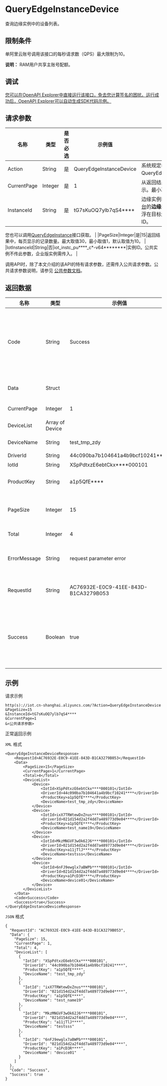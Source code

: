 # QueryEdgeInstanceDevice

查询边缘实例中的设备列表。

## 限制条件

单阿里云账号调用该接口的每秒请求数（QPS）最大限制为10。

**说明：** RAM用户共享主账号配额。

## 调试

[您可以在OpenAPI Explorer中直接运行该接口，免去您计算签名的困扰。运行成功后，OpenAPI Explorer可以自动生成SDK代码示例。](https://api.aliyun.com/#product=Iot&api=QueryEdgeInstanceDevice&type=RPC&version=2018-01-20)

## 请求参数

|名称|类型|是否必选|示例值|描述|
|--|--|----|---|--|
|Action|String|是|QueryEdgeInstanceDevice|系统规定参数。取值：QueryEdgeInstanceDevice。 |
|CurrentPage|Integer|是|1|从返回结果中的第几页开始显示。最小取值是1。 |
|InstanceId|String|是|tG7sKuOQ7ylb7qS4\*\*\*\*|边缘实例ID。在[边缘计算控制台](https://iot.console.aliyun.com/le/instance/list)的**边缘实例**页面中，鼠标悬浮在目标边缘实例名称上获取ID。

 您也可以调用[QueryEdgeInstance](~~135214~~)接口获取。 |
|PageSize|Integer|是|15|返回结果中，每页显示的记录数量。最大取值30，最小取值1，默认取值为10。 |
|IotInstanceId|String|否|iot\_instc\_pu\*\*\*\*\_c\*-v64\*\*\*\*\*\*\*\*|实例ID。公共实例不传此参数，企业版实例需传入。 |

调用API时，除了本文介绍的该API的特有请求参数，还需传入公共请求参数。公共请求参数说明，请参见 [公共参数文档](~~30561~~)。

## 返回数据

|名称|类型|示例值|描述|
|--|--|---|--|
|Code|String|Success|接口返回码。Success表示成功，其它表示错误码。详情请参见[错误码](~~135200~~)。 |
|Data|Struct| |调用成功时，返回的数据。 |
|CurrentPage|Integer|1|当前页码。 |
|DeviceList|Array of Device| |设备信息列表。 |
|DeviceName|String|test\_tmp\_zdy|设备名称。 |
|DriverId|String|44c090ba7b104641a4b9bcf10241\*\*\*\*|驱动ID。 |
|IotId|String|XSpPdtxzE6ebtCkx\*\*\*\*000101|设备ID。 |
|ProductKey|String|a1p5QfE\*\*\*\*|产品的唯一标识符。 |
|PageSize|Integer|15|返回结果中每页显示的设备数量。 |
|Total|Integer|4|设备数量。 |
|ErrorMessage|String|request parameter error|调用失败时，返回的出错信息。 |
|RequestId|String|AC76932E-E0C9-41EE-843D-B1CA3279B053|阿里云为该请求生成的唯一标识符。 |
|Success|Boolean|true|表示是否调用成功。true表示调用成功，false表示调用失败。 |

## 示例

请求示例

```
http(s)://iot.cn-shanghai.aliyuncs.com/?Action=QueryEdgeInstanceDevice
&PageSize=15
&InstanceId=tG7sKuOQ7ylb7qS4****
&CurrentPage=1
&<公共请求参数>
```

正常返回示例

`XML` 格式

```
<QueryEdgeInstanceDeviceResponse>
    <RequestId>AC76932E-E0C9-41EE-843D-B1CA3279B053</RequestId>
    <Data>
        <PageSize>15</PageSize>
        <CurrentPage>1</CurrentPage>
        <Total>4</Total>
        <DeviceList>
            <Device>
                <IotId>XSpPdtxzE6ebtCkx****000101</IotId>
                <DriverId>44c090ba7b104641a4b9bcf10241****</DriverId>
                <ProductKey>a1p5QfE****</ProductKey>
                <DeviceName>test_tmp_zdy</DeviceName>
            </Device>
            <Device>
                <IotId>ixX7TRWtewDxZnus****000101</IotId>
                <DriverId>021d154d2a2f4dd7a489773d9e04****</DriverId>
                <ProductKey>a1p5QfE****</ProductKey>
                <DeviceName>test_name19</DeviceName>
            </Device>
            <Device>
                <IotId>MkzMNGVF3wOk62J6****000101</IotId>
                <DriverId>021d154d2a2f4dd7a489773d9e04****</DriverId>
                <ProductKey>a11jTlJ****</ProductKey>
                <DeviceName>testsss</DeviceName>
            </Device>
            <Device>
                <IotId>6nFJ9ewglx7aBWPb****000101</IotId>
                <DriverId>021d154d2a2f4dd7a489773d9e04****</DriverId>
                <ProductKey>a1PcD3R****</ProductKey>
                <DeviceName>device01</DeviceName>
            </Device>
        </DeviceList>
    </Data>
    <Code>Success</Code>
    <Success>true</Success>
</QueryEdgeInstanceDeviceResponse>
```

`JSON` 格式

```
{
  "RequestId": "AC76932E-E0C9-41EE-843D-B1CA3279B053",
  "Data": {
    "PageSize": 15,
    "CurrentPage": 1,
    "Total": 4,
    "DeviceList": [
      {
        "IotId": "XSpPdtxzE6ebtCkx****000101",
        "DriverId": "44c090ba7b104641a4b9bcf10241****",
        "ProductKey": "a1p5QfE****",
        "DeviceName": "test_tmp_zdy"
      },
      {
        "IotId": "ixX7TRWtewDxZnus****000101",
        "DriverId": "021d154d2a2f4dd7a489773d9e04****",
        "ProductKey": "a1p5QfE****",
        "DeviceName": "test_name19"
      },
      {
        "IotId": "MkzMNGVF3wOk62J6****000101",
        "DriverId": "021d154d2a2f4dd7a489773d9e04****",
        "ProductKey": "a11jTlJ****",
        "DeviceName": "testsss"
      },
      {
        "IotId": "6nFJ9ewglx7aBWPb****000101",
        "DriverId": "021d154d2a2f4dd7a489773d9e04****",
        "ProductKey": "a1PcD3R****",
        "DeviceName": "device01"
      }
    ]
  },
  "Code": "Success",
  "Success": true
}
```

